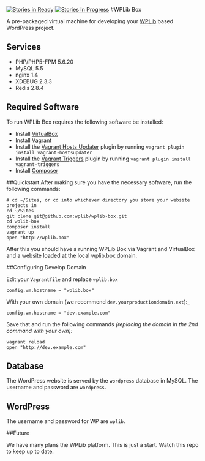 [![Stories in Ready](https://badge.waffle.io/wplib/wplib-box.png?label=ready&title=Ready)](https://waffle.io/wplib/wplib-box)
[![Stories In Progress](https://badge.waffle.io/wplib/wplib-box.svg?label=in+progress&title=In+Progress)](http://waffle.io/wplib/wplib-box)
#WPLib Box

A pre-packaged virtual machine for developing your [WPLib](https://github.com/wplib/wplib) based WordPress project.

## Services

- PHP/PHP5-FPM 5.6.20
- MySQL 5.5
- nginx 1.4
- XDEBUG 2.3.3
- Redis 2.8.4

## Required Software
To run WPLib Box requires the following software be installed:

- Install [VirtualBox](https://www.virtualbox.org/)
- Install [Vagrant](https://www.vagrantup.com/)
- Install the [Vagrant Hosts Updater](https://github.com/cogitatio/vagrant-hostsupdater) plugin by running `vagrant plugin install vagrant-hostsupdater`
- Install the [Vagrant Triggers](https://github.com/emyl/vagrant-triggers) plugin by running `vagrant plugin install vagrant-triggers`
- Install [Composer](https://getcomposer.org/download/)

##Quickstart
After making sure you have the necessary software, run the following commands:

	# cd ~/Sites, or cd into whichever directory you store your website projects in
	cd ~/Sites                
	git clone git@github.com:wplib/wplib-box.git
	cd wplib-box
	composer install
	vagrant up
	open "http://wplib.box"

After this you should have a running WPLib Box via Vagrant and VirtualBox and a website loaded at the local wplib.box domain.

##Configuring Develop Domain

Edit your `Vagrantfile` and replace `wplib.box` 

	config.vm.hostname = "wplib.box"

With your own domain (we recommend `dev.yourproductiondomain.ext`):_

	config.vm.hostname = "dev.example.com"

Save that and run the following commands _(replacing the domain in the 2nd command with your own):_

	vagrant reload
	open "http://dev.example.com"

## Database
 
The WordPress website is served by the `wordpress` database in MySQL. The username and password are `wordpress`.

## WordPress

The username and password for WP are `wplib`.

##Future 

We have many plans the WPLib platform.  This is just a start.  Watch this repo to keep up to date.
